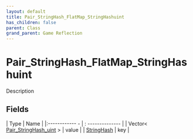 ```yaml
---
layout: default
title: Pair_StringHash_FlatMap_StringHashuint
has_children: false
parent: Class
grand_parent: Game Reflection
---
```

# Pair_StringHash_FlatMap_StringHashuint
Description 

## Fields
| Type | Name |
|:------------ - | : -------------- |
| Vector< [Pair_StringHash_uint](game-reflection/classes/pair__string_hash_uint.md) > | value |
| [StringHash](game-reflection/classes/string_hash.md) | key |
